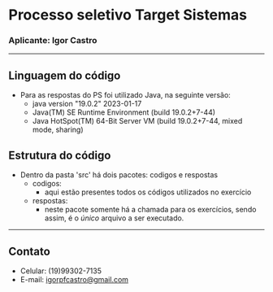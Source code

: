 # Processo seletivo Target Sistemas
### Aplicante: Igor Castro
---

## Linguagem do código
- Para as respostas do PS foi utilizado Java, na seguinte versão:
  - java version "19.0.2" 2023-01-17
  - Java(TM) SE Runtime Environment (build 19.0.2+7-44)
  - Java HotSpot(TM) 64-Bit Server VM (build 19.0.2+7-44, mixed mode, sharing)

## Estrutura do código
- Dentro da pasta 'src' há dois pacotes: codigos e respostas
  - codigos:
    - aqui estão presentes todos os códigos utilizados no exercício
  - respostas:
    - neste pacote somente há a chamada para os exercícios, sendo assim, é o *único* arquivo a ser executado.

---
## Contato
- Celular: (19)99302-7135
- E-mail: igorpfcastro@gmail.com
